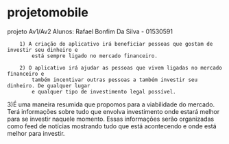 # projetomobile
projeto Av1/Av2
Alunos: Rafael Bonfim Da Silva - 01530591
             

        1) A criação do aplicativo irá beneficiar pessoas que gostam de investir seu dinheiro e                  
            está sempre ligado no mercado financeiro. 

        2) O aplicativo irá ajudar as pessoas que vivem ligadas no mercado financeiro e      
            também incentivar outras pessoas a também investir seu dinheiro. De qualquer lugar   
            e qualquer tipo de investimento legal possível.

   3)É uma maneira resumida que propomos para a viabilidade do mercado. Terá informações sobre tudo que envolva investimento onde estará melhor para se investir naquele momento. Essas informações serão organizadas como feed de notícias mostrando tudo que está acontecendo e onde está melhor para investir. 
